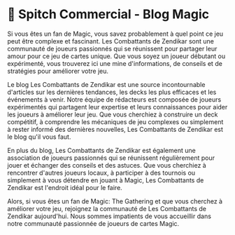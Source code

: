 # 🔔 Spitch Commercial - Blog Magic

Si vous êtes un fan de Magic, vous savez probablement à quel point ce jeu peut être complexe et fascinant. Les Combattants de Zendikar sont une communauté de joueurs passionnés qui se réunissent pour partager leur amour pour ce jeu de cartes unique. Que vous soyez un joueur débutant ou expérimenté, vous trouverez ici une mine d'informations, de conseils et de stratégies pour améliorer votre jeu.

Le blog Les Combattants de Zendikar est une source incontournable d'articles sur les dernières tendances, les decks les plus efficaces et les événements à venir. Notre équipe de rédacteurs est composée de joueurs expérimentés qui partagent leur expertise et leurs connaissances pour aider les joueurs à améliorer leur jeu. Que vous cherchiez à construire un deck compétitif, à comprendre les mécaniques de jeu complexes ou simplement à rester informé des dernières nouvelles, Les Combattants de Zendikar est le blog qu'il vous faut.

En plus du blog, Les Combattants de Zendikar est également une association de joueurs passionnés qui se réunissent régulièrement pour jouer et échanger des conseils et des astuces. Que vous cherchiez à rencontrer d'autres joueurs locaux, à participer à des tournois ou simplement à vous détendre en jouant à Magic, Les Combattants de Zendikar est l'endroit idéal pour le faire.

Alors, si vous êtes un fan de Magic: The Gathering et que vous cherchez à améliorer votre jeu, rejoignez la communauté de Les Combattants de Zendikar aujourd'hui. Nous sommes impatients de vous accueillir dans notre communauté passionnée de joueurs de cartes Magic.

